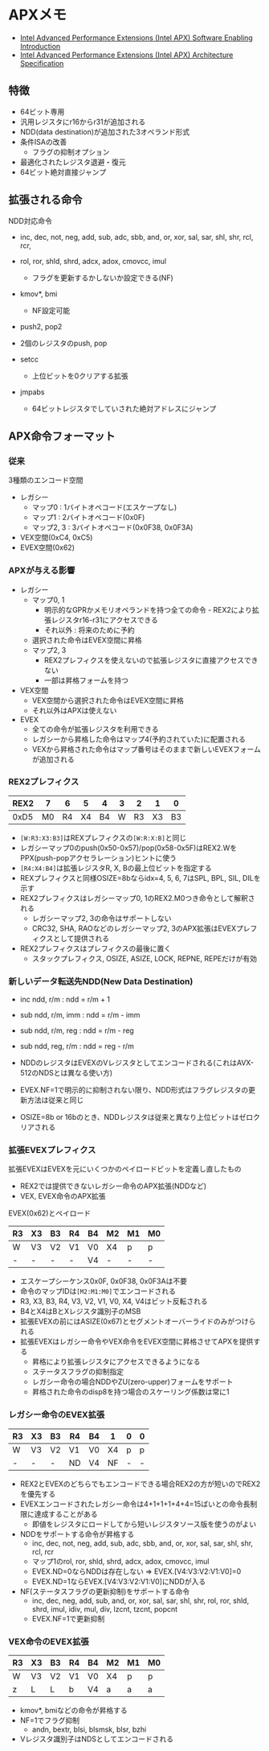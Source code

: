 # APXメモ
- [Intel Advanced Performance Extensions (Intel APX) Software Enabling Introduction](https://cdrdv2.intel.com/v1/dl/getContent/784265)
- [Intel Advanced Performance Extensions (Intel APX) Architecture Specification](https://cdrdv2.intel.com/v1/dl/getContent/784266)

## 特徴
- 64ビット専用
- 汎用レジスタにr16からr31が追加される
- NDD(data destination)が追加された3オペランド形式
- 条件ISAの改善
  - フラグの抑制オプション
- 最適化されたレジスタ退避・復元
- 64ビット絶対直接ジャンプ

## 拡張される命令

NDD対応命令
- inc, dec, not, neg, add, sub, adc, sbb, and, or, xor, sal, sar, shl, shr, rcl, rcr,
- rol, ror, shld, shrd, adcx, adox, cmovcc, imul
  - フラグを更新するかしないか設定できる(NF)

- kmov*, bmi
  - NF設定可能

- push2, pop2
- 2個のレジスタのpush, pop

- setcc
  - 上位ビットを0クリアする拡張

- jmpabs
  - 64ビットレジスタでしていされた絶対アドレスにジャンプ

## APX命令フォーマット
### 従来
3種類のエンコード空間
- レガシー
  - マップ0 : 1バイトオペコード(エスケープなし)
  - マップ1 : 2バイトオペコード(0x0F)
  - マップ2, 3 : 3バイトオペコード(0x0F38, 0x0F3A)
- VEX空間(0xC4, 0xC5)
- EVEX空間(0x62)

### APXが与える影響
- レガシー
  - マップ0, 1
    - 明示的なGPRかメモリオペランドを持つ全ての命令 - REX2により拡張レジスタr16-r31にアクセスできる
    - それ以外 : 将来のために予約
  - 選択された命令はEVEX空間に昇格
  - マップ2, 3
    - REX2プレフィクスを使えないので拡張レジスタに直接アクセスできない
    - 一部は昇格フォームを持つ
- VEX空間
  - VEX空間から選択された命令はEVEX空間に昇格
  - それ以外はAPXは使えない
- EVEX
  - 全ての命令が拡張レジスタを利用できる
  - レガシーから昇格した命令はマップ4(予約されていた)に配置される
  - VEXから昇格された命令はマップ番号はそのままで新しいEVEXフォームが追加される

### REX2プレフィクス

REX2|7|6|5|4|3|2|1|0
-|-|-|-|-|-|-|-|-
0xD5|M0|R4|X4|B4|W|R3|X3|B3

- `[W:R3:X3:B3]`はREXプレフィクスの`[W:R:X:B]`と同じ
- レガシーマップ0のpush(0x50-0x57)/pop(0x58-0x5F)はREX2.WをPPX(push-popアクセラレーション)ヒントに使う
- `[R4:X4:B4]`は拡張レジスタR, X, Bの最上位ビットを指定する
- REXプレフィクスと同様OSIZE=8bならidx=4, 5, 6, 7はSPL, BPL, SIL, DILを示す
- REX2プレフィクスはレガシーマップ0, 1のREX2.M0つき命令として解釈される
  - レガシーマップ2, 3の命令はサポートしない
  - CRC32, SHA, RAOなどのレガシーマップ2, 3のAPX拡張はEVEXプレフィクスとして提供される
- REX2プレフィクスはプレフィクスの最後に置く
  - スタックプレフィクス, OSIZE, ASIZE, LOCK, REPNE, REPEだけが有効

### 新しいデータ転送先NDD(New Data Destination)
- inc ndd, r/m : ndd = r/m + 1
- sub ndd, r/m, imm : ndd = r/m - imm
- sub ndd, r/m, reg : ndd = r/m - reg
- sub ndd, reg, r/m : ndd = reg - r/m

- NDDのレジスタはEVEXのVレジスタとしてエンコードされる(これはAVX-512のNDSとは異なる使い方)
- EVEX.NF=1で明示的に抑制されない限り、NDD形式はフラグレジスタの更新方法は従来と同じ
- OSIZE=8b or 16bのとき、NDDレジスタは従来と異なり上位ビットはゼロクリアされる

### 拡張EVEXプレフィクス
拡張EVEXはEVEXを元にいくつかのペイロードビットを定義し直したもの
- REX2では提供できないレガシー命令のAPX拡張(NDDなど)
- VEX, EVEX命令のAPX拡張

EVEX(0x62)とペイロード

R3|X3|B3|R4|B4|M2|M1|M0
-|-|-|-|-|-|-|-
W|V3|V2|V1|V0|X4|p|p
-|-|-|-|V4|-|-|-

- エスケープシーケンス0x0F, 0x0F38, 0x0F3Aは不要
- 命令のマップIDは`[M2:M1:M0]`でエンコードされる
- R3, X3, B3, R4, V3, V2, V1, V0, X4, V4はビット反転される
- B4とX4はBとXレジスタ識別子のMSB
- 拡張EVEXの前にはASIZE(0x67)とセグメントオーバーライドのみがつけられる
- 拡張EVEXはレガシー命令やVEX命令をEVEX空間に昇格させてAPXを提供する
  - 昇格により拡張レジスタにアクセスできるようになる
  - ステータスフラグの抑制指定
  - レガシー命令の場合NDDやZU(zero-upper)フォームをサポート
  - 昇格された命令のdisp8を持つ場合のスケーリング係数は常に1

### レガシー命令のEVEX拡張

R3|X3|B3|R4|B4|1|0|0
-|-|-|-|-|-|-|-
W|V3|V2|V1|V0|X4|p|p
-|-|-|ND|V4|NF|-|-

- REX2とEVEXのどちらでもエンコードできる場合REX2の方が短いのでREX2を優先する
- EVEXエンコードされたレガシー命令は4+1+1+1+4+4=15ばいとの命令長制限に達成することがある
  - 即値をレジスタにロードしてから短いレジスタソース版を使うのがよい
- NDDをサポートする命令が昇格する
  - inc, dec, not, neg, add, sub, adc, sbb, and, or, xor, sal, sar, shl, shr, rcl, rcr
  - マップ1のrol, ror, shld, shrd, adcx, adox, cmovcc, imul
  - EVEX.ND=0ならNDDは存在しない => EVEX.[V4:V3:V2:V1:V0]=0
  - EVEX.ND=1ならEVEX.[V4:V3:V2:V1:V0]にNDDが入る
- NF(ステータスフラグの更新抑制)をサポートする命令
  - inc, dec, neg, add, sub, and, or, xor, sal, sar, shl, shr, rol, ror, shld, shrd, imul, idiv, mul, div, lzcnt, tzcnt, popcnt
  - EVEX.NF=1で更新抑制

### VEX命令のEVEX拡張

R3|X3|B3|R4|B4|M2|M1|M0
-|-|-|-|-|-|-|-
W|V3|V2|V1|V0|X4|p|p
z|L|L|b|V4|a|a|a

- kmov*, bmiなどの命令が昇格する
- NF=1でフラグ抑制
  - andn, bextr, blsi, blsmsk, blsr, bzhi
- Vレジスタ識別子はNDSとしてエンコードされる